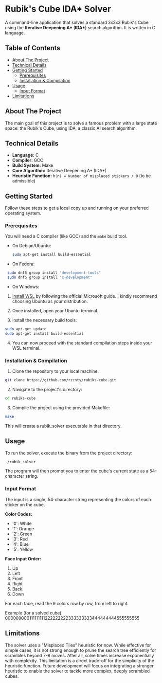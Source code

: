 
# Rubik's Cube IDA* Solver

A command-line application that solves a standard 3x3x3 Rubik's Cube using the **Iterative Deepening A\* (IDA\*)** search algorithm. It is written in C language. 

## Table of Contents
- [About The Project](#about-the-project)
- [Technical Details](#technical-details)
- [Getting Started](#getting-started)
  - [Prerequisites](#prerequisites)
  - [Installation & Compilation](#installation--compilation)
- [Usage](#usage)
  - [Input Format](#input-format)
- [Limitations](#limitations)

## About The Project

The main goal of this project is to solve a famous problem with a large state space: the Rubik's Cube, using IDA, a classic AI search algorithm.

## Technical Details

- **Language:** C
- **Compiler:** GCC
- **Build System:** Make
- **Core Algorithm:** Iterative Deepening A\* (IDA\*)
- **Heuristic Function:** `h(n) = Number of misplaced stickers / 8` (to be admissible)

## Getting Started

Follow these steps to get a local copy up and running on your preferred operating system.

### Prerequisites

You will need a C compiler (like GCC) and the `make` build tool.

- On Debian/Ubuntu:
  ```bash
  sudo apt-get install build-essential
  ```
- On Fedora:
 ```bash
  sudo dnf5 group install "development-tools"
  sudo dnf5 group install "c-development" 
  ```

- On Windows:

1. [Install WSL](https://docs.microsoft.com/en-us/windows/wsl/install) by following the official Microsoft guide. I kindly recommend choosing Ubuntu as your distribution.

2. Once installed, open your Ubuntu terminal.

3. Install the necessary build tools:

``` bash
sudo apt-get update
sudo apt-get install build-essential
```

4. You can now proceed with the standard compilation steps inside your WSL terminal.

### Installation & Compilation

1. Clone the repository to your local machine:

```bash
git clone https://github.com/rzcnty/rubiks-cube.git
```

2. Navigate to the project's directory:

``` bash
cd rubiks-cube
```

3. Compile the project using the provided Makefile:

``` bash
make
```

This will create a rubik_solver executable in that directory.

## Usage

To run the solver, execute the binary from the project directory:

``` bash
./rubik_solver
```

The program will then prompt you to enter the cube's current state as a 54-character string.

### Input Format

The input is a single, 54-character string representing the colors of each sticker on the cube.

**Color Codes:**

- '0': White
- '1': Orange
- '2': Green
- '3': Red
- '4': Blue
- '5': Yellow

**Face Input Order:**

1. Up
2. Left
3. Front
4. Right
5. Back
6. Down

For each face, read the 9 colors row by row, from left to right.

Example (for a solved cube): 
000000000111111111222222222333333333444444444555555555

## Limitations

The solver uses a "Misplaced Tiles" heuristic for now. While effective for simple cases, it is not strong enough to prune the search tree efficiently for scrambles beyond 7-8 moves. After all, solve times increase exponentially with complexity. This limitation is a direct trade-off for the simplicity of the heuristic function. Future development will focus on integrating a stronger heuristic to enable the solver to tackle more complex, deeply scrambled cubes.
